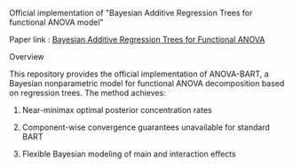 Official implementation of "Bayesian Additive Regression Trees for functional ANOVA model"

Paper link : [Bayesian Additive Regression Trees for Functional ANOVA](https://arxiv.org/pdf/2509.03317)

Overview

This repository provides the official implementation of ANOVA-BART, a Bayesian nonparametric model for functional ANOVA decomposition based on regression trees.
The method achieves:

  1. Near-minimax optimal posterior concentration rates
  
  2. Component-wise convergence guarantees unavailable for standard BART
  
  3. Flexible Bayesian modeling of main and interaction effects
